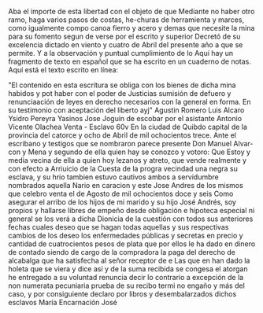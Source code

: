 Aba el importe de esta libertad con el objeto de que Mediante no haber otro ramo, haga varios pasos de costas, he-churas de herramienta y marces, como igualmente compo
canoa fierro y acero y demas que necesite la mina para su fomento segun de verse por el escrito y superior Decretó de su excelencia dictado en viento y cuatro de Abril del presente año a que se permite. Y a la observación y puntual cumplimiento de lo
Aquí hay un fragmento de texto en español que se ha escrito en un cuaderno de notas. Aquí está el texto escrito en línea:

"El contenido en esta escritura se obliga con los bienes de dicha mina habidos y pot haber con el poder de Justicias sumisión de defuero y renunciaación de leyes en derecho necesarios con la general en forma. En su testimonio con aceptación del liberto ayj"
Agustin Romero
Luis Alcaro
Ysidro Pereyra
Yasinos
Jose Joguin
de escobar
por el asistante
Antonio Vicente Olachea
Venta - Esclavo
60v En la ciudad de Quibdo capital de la provincia del catorce y ocho de Abril de mil ochocientos trece. Ante el escribano y testigos que se nombraron parece presente Don Manuel Alvar- con y Mena y segundo de ella quien hay se conozco y votoro: Que
Estoy y media vecina de ella a quien hoy lezanos y atreto, que vende realmente y con efecto a Arriuicio de la Cuesta de la progra vecindad una negra su esclava, y su hrio tambien estuvo cautivos ambos a servidumbre nombrados aquella Nario en caracion y este Jose Andres de los mismos que celebro venta el
de Agosto de mil ochocientos doce y seis
Como asegurar el arribo de los hijos de mi marido y su hijo José Andrés, soy propios y hallarse libres de empeño desde obligación e hipoteca especial ni general se los verá a dicha Dionicia de la cuestión con todos sus anteriores fechas cuales deseo que se hagan todas aquellas y sus respectivas cambios de los deseo
los enfermedades públicas y secretas en precio y cantidad de cuatrocientos pesos de plata que por ellos le ha dado en dinero de contado siendo de cargo de la compradora la paga del derecho de alcabalga que ha satisfecha al señor receptor de e
Las que en han dado la holeta que se viera y dice así y de la suma recibida se congesa el atorgan he entregado a su voluntad renuncia decir lo contrario a excepción de la non numerata pecuniaria prueba de su recibo termi
no engaño y más del caso, y por consiguiente declaro por libros y desembalarzados dichos esclavos María Encarnación José